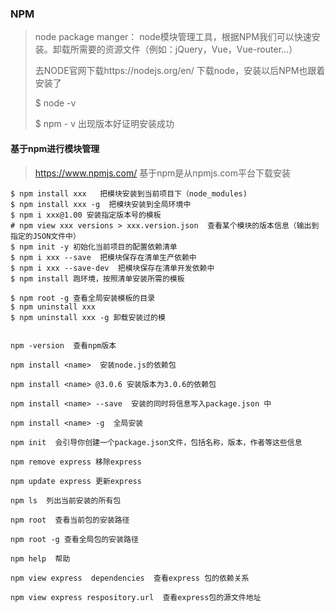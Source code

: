 ### NPM

> node package manger： node模块管理工具，根据NPM我们可以快速安装。卸载所需要的资源文件（例如：jQuery，Vue，Vue-router...）
>
> 去NODE官网下载https://nodejs.org/en/ 下载node，安装以后NPM也跟着安装了
>
> $ node -v
>
> $ npm - v  出现版本好证明安装成功

#### 基于npm进行模块管理

> https://www.npmjs.com/ 基于npm是从npmjs.com平台下载安装

```
$ npm install xxx   把模块安装到当前项目下（node_modules)
$ npm install xxx -g  把模块安装到全局环境中
$ npm i xxx@1.00 安装指定版本号的模板
# npm view xxx versions > xxx.version.json  查看某个模块的版本信息（输出到指定的JSON文件中）
$ npm init -y 初始化当前项目的配置依赖清单
$ npm i xxx --save  把模块保存在清单生产依赖中
$ npm i xxx --save-dev  把模块保存在清单开发依赖中
$ npm install 跑环境，按照清单安装所需的模板

$ npm root -g 查看全局安装模板的目录
$ npm uninstall xxx
$ npm uninstall xxx -g 卸载安装过的模


npm -version  查看npm版本

npm install <name>  安装node.js的依赖包

npm install <name> @3.0.6 安装版本为3.0.6的依赖包

npm install <name> --save  安装的同时将信息写入package.json 中

npm install <name> -g  全局安装

npm init  会引导你创建一个package.json文件，包括名称，版本，作者等这些信息

npm remove express 移除express

npm update express 更新express

npm ls  列出当前安装的所有包

npm root  查看当前包的安装路径

npm root -g 查看全局包的安装路径

npm help  帮助

npm view express  dependencies  查看express 包的依赖关系

npm view express respository.url  查看express包的源文件地址

```

